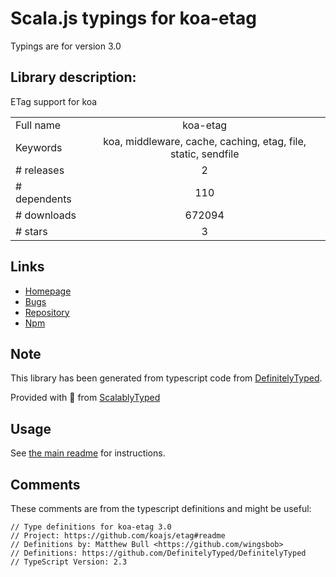 
# Scala.js typings for koa-etag

Typings are for version 3.0

## Library description:
ETag support for koa

|                    |                 |
| ------------------ | :-------------: |
| Full name          | koa-etag |
| Keywords           | koa, middleware, cache, caching, etag, file, static, sendfile |
| # releases         | 2 |
| # dependents       | 110 |
| # downloads        | 672094 |
| # stars            | 3 |

## Links
- [Homepage](https://github.com/koajs/etag#readme)
- [Bugs](https://github.com/koajs/etag/issues)
- [Repository](https://github.com/koajs/etag)
- [Npm](https://www.npmjs.com/package/koa-etag)
    


## Note
This library has been generated from typescript code from [DefinitelyTyped](https://definitelytyped.org).

Provided with :purple_heart: from [ScalablyTyped](https://github.com/oyvindberg/ScalablyTyped)

## Usage
See [the main readme](../../readme.md) for instructions.

## Comments

These comments are from the typescript definitions and might be useful:
```
// Type definitions for koa-etag 3.0
// Project: https://github.com/koajs/etag#readme
// Definitions by: Matthew Bull <https://github.com/wingsbob>
// Definitions: https://github.com/DefinitelyTyped/DefinitelyTyped
// TypeScript Version: 2.3

```

